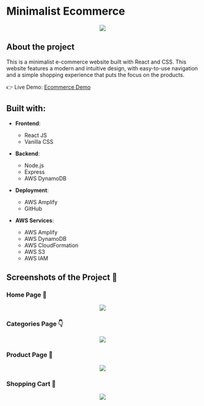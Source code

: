 # Minimalist Ecommerce

<div align='center'><img src='https://user-images.githubusercontent.com/105128267/224688338-8f1f28b7-029b-4ed7-a567-86de0c44ff42.png'/></div>

## About the project

This is a minimalist e-commerce website built with React and CSS. This website features a modern and intuitive design, with easy-to-use navigation and a simple shopping experience that puts the focus on the products.


👉 Live Demo: [Ecommerce Demo](https://your-live-site-url)

## Built with:

- **Frontend**:
  - React JS
  - Vanilla CSS

- **Backend**:
  - Node.js
  - Express
  - AWS DynamoDB

- **Deployment**:
  - AWS Amplify
  - GitHub

- **AWS Services**:
  - AWS Amplify
  - AWS DynamoDB
  - AWS CloudFormation
  - AWS S3
  - AWS IAM

## Screenshots of the Project 📸

### Home Page 🏡

<div align='center'>
<img src='https://user-images.githubusercontent.com/105128267/213868640-e3421f0a-bb10-4352-82a1-1bda4df821e9.png'/>
</div>

### Categories Page 👇

<div align='center'>
<img src='https://user-images.githubusercontent.com/105128267/213868668-55c03494-0835-43e0-9cb1-429b9a243a65.png'/>
</div>

### Product Page 🎁

<div align='center'>
<img src='https://user-images.githubusercontent.com/105128267/213868690-5737cead-a56e-4500-88ff-d182426ce072.png'/>
</div>

### Shopping Cart 🛒

<div align='center'>
<img src='https://user-images.githubusercontent.com/105128267/213868718-6760d6de-9060-406f-816d-f9b317bb0e0c.png'/>
</div>

